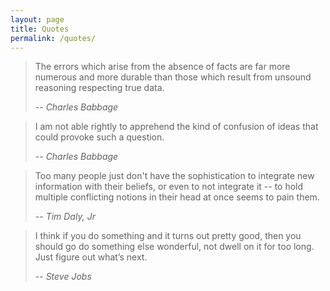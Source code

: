 ```yaml
---
layout: page
title: Quotes
permalink: /quotes/
---
```


> The errors which arise from the absence of facts are far more numerous and more durable than those which result from unsound reasoning respecting true data. 
>
> -- <cite>Charles Babbage</cite>

> I am not able rightly to apprehend the kind of confusion of ideas that could provoke such a question.
>
> -- <cite>Charles Babbage</cite>

> Too many people just don't have the sophistication to integrate new information with their beliefs, or even to not integrate it -- to hold multiple conflicting notions in their head at once seems to pain them.
>
> -- <cite>Tim Daly, Jr</cite>

> I think if you do something and it turns out pretty good, then you should go do something else wonderful, not dwell on it for too long. Just figure out what’s next.
>
> -- <cite>Steve Jobs</cite>
